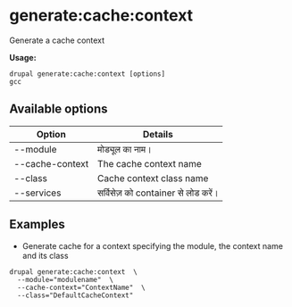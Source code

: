 # generate:cache:context
Generate a cache context

**Usage:**
```
drupal generate:cache:context [options]
gcc
```

## Available options
Option | Details
-------|-------------
--module | मोड्यूल का नाम।
--cache-context | The cache context name
--class | Cache context class name
--services | सर्विसेज़ को container से लोड करें।

## Examples
* Generate cache for a context specifying the module, the context name and its class
```
drupal generate:cache:context  \
  --module="modulename"  \
  --cache-context="ContextName"  \
  --class="DefaultCacheContext"
```
